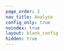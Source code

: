 ```yaml
---
page_order: 2
nav_title: Analyse
config_only: true
noindex: true
layout: blank_config
hidden: true
---
```

